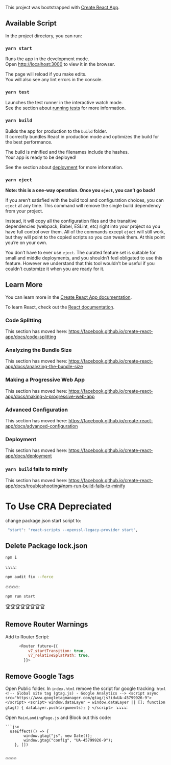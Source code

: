 This project was bootstrapped with [Create React App](https://github.com/facebook/create-react-app).

## Available Script

In the project directory, you can run:

### `yarn start`

Runs the app in the development mode.<br />
Open [http://localhost:3000](http://localhost:3000) to view it in the browser.

The page will reload if you make edits.<br />
You will also see any lint errors in the console.

### `yarn test`

Launches the test runner in the interactive watch mode.<br />
See the section about [running tests](https://facebook.github.io/create-react-app/docs/running-tests) for more information.

### `yarn build`

Builds the app for production to the `build` folder.<br />
It correctly bundles React in production mode and optimizes the build for the best performance.

The build is minified and the filenames include the hashes.<br />
Your app is ready to be deployed!

See the section about [deployment](https://facebook.github.io/create-react-app/docs/deployment) for more information.

### `yarn eject`

**Note: this is a one-way operation. Once you `eject`, you can’t go back!**

If you aren’t satisfied with the build tool and configuration choices, you can `eject` at any time. This command will remove the single build dependency from your project.

Instead, it will copy all the configuration files and the transitive dependencies (webpack, Babel, ESLint, etc) right into your project so you have full control over them. All of the commands except `eject` will still work, but they will point to the copied scripts so you can tweak them. At this point you’re on your own.

You don’t have to ever use `eject`. The curated feature set is suitable for small and middle deployments, and you shouldn’t feel obligated to use this feature. However we understand that this tool wouldn’t be useful if you couldn’t customize it when you are ready for it.

## Learn More

You can learn more in the [Create React App documentation](https://facebook.github.io/create-react-app/docs/getting-started).

To learn React, check out the [React documentation](https://reactjs.org/).

### Code Splitting

This section has moved here: https://facebook.github.io/create-react-app/docs/code-splitting

### Analyzing the Bundle Size

This section has moved here: https://facebook.github.io/create-react-app/docs/analyzing-the-bundle-size

### Making a Progressive Web App

This section has moved here: https://facebook.github.io/create-react-app/docs/making-a-progressive-web-app

### Advanced Configuration

This section has moved here: https://facebook.github.io/create-react-app/docs/advanced-configuration

### Deployment

This section has moved here: https://facebook.github.io/create-react-app/docs/deployment

### `yarn build` fails to minify

This section has moved here: https://facebook.github.io/create-react-app/docs/troubleshooting#npm-run-build-fails-to-minify


# To Use CRA Depreciated
change package.json start script to:

```bash
 "start": "react-scripts --openssl-legacy-provider start",
 ```

 ## Delete Package lock.json
```bash
npm i
```

⤵️⤵️⤵️⤵️:

```bash
npm audit fix --force
```

🔥🔥🔥🔥:

```bash
npm run start
```

🏆🏆🏆🏆🏆🏆🏆🏆

## Remove Router Warnings
Add to Router Script:

```javascript
      <Router future={{
          v7_startTransition: true,
          v7_relativeSplatPath: true,
        }}>
```

## Remove Google Tags

Open Public folder. In `index.html` remove the script for google tracking:
    ```html
        <!-- Global site tag (gtag.js) - Google Analytics -->
    <script async src="https://www.googletagmanager.com/gtag/js?id=UA-45799926-9"></script>
    <script>
      window.dataLayer = window.dataLayer || [];
      function gtag() {
        dataLayer.push(arguments);
      }
    </script>
    ```
⤵️⤵️⤵️⤵️:

Open `MainLandingPage.js` and Block out this code:

    ```jsx
      useEffect(() => {
            window.gtag("js", new Date());
            window.gtag("config", "UA-45799926-9");
        }, [])
  ```
  
🔥🔥🔥🔥
